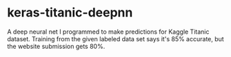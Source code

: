 # keras-titanic-deepnn
A deep neural net I programmed to make predictions for Kaggle Titanic dataset. Training from the given labeled data set says it's 85% accurate, but the website submission gets 80%.
